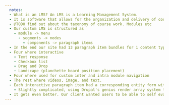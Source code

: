 ```yaml
---
  notes:
  - What is an LMS? An LMS is a Learning Management System.
  - It is software that allows for the organization and delivery of courses or training programs. If you have used buildamodule.com or drupalize.me then you have used a LMS.
  - @TODO find out about the taxonomy of course work. Modules etc
  - Our custom LMS is structured as
    - module -> menu
      - segments -> nodes
        - components -> paragraph items
  - In the end our site had 13 paragraph item bundles for 1 content type
  - Four where interactive
    - Text response
    - Checkbox list
    - Drag and Drop
    - Landscape (planchette board position placement)
  - Four where used for custom inter and intra module navigation
  - The rest where videos, image, and text.
  - Each interactive paragraph item had a corresponding entity form with an entity reference back to the paragraphs item that displayed the form.
    - Slightly complicated, using Drupal's genius render array system that doesn't care if it is displaying a form, or content, or anything themable, we where able to HULK smash the entityforms into the paragraph items and save any users response and know what they where responding to. Very cool stuff.
  - It gets even better. Our client wanted users to be able to self evaluate their responses. So we have flags that let the users share their responses, in turn if they share their response then they see their peer's responses.
---
```

